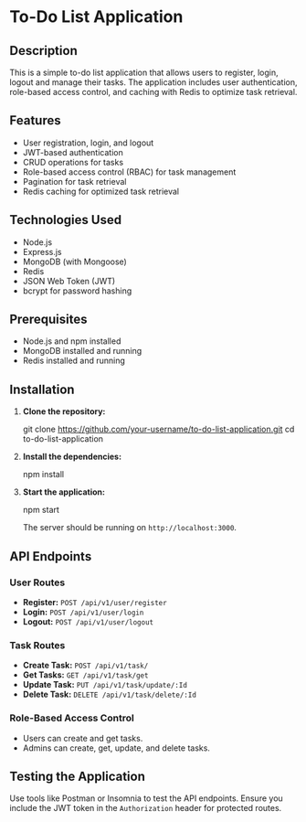 # To-Do List Application

## Description

This is a simple to-do list application that allows users to register, login, logout and manage their tasks. The application includes user authentication, role-based access control, and caching with Redis to optimize task retrieval.

## Features

- User registration, login, and logout
- JWT-based authentication
- CRUD operations for tasks
- Role-based access control (RBAC) for task management
- Pagination for task retrieval
- Redis caching for optimized task retrieval

## Technologies Used

- Node.js
- Express.js
- MongoDB (with Mongoose)
- Redis
- JSON Web Token (JWT)
- bcrypt for password hashing

## Prerequisites

- Node.js and npm installed
- MongoDB installed and running
- Redis installed and running

## Installation

1. **Clone the repository:**

    git clone https://github.com/your-username/to-do-list-application.git
    cd to-do-list-application

2. **Install the dependencies:**

    npm install

3. **Start the application:**

    npm start 

    The server should be running on `http://localhost:3000`.

## API Endpoints

### User Routes

- **Register:** `POST /api/v1/user/register`
- **Login:** `POST /api/v1/user/login`
- **Logout:** `POST /api/v1/user/logout`

### Task Routes

- **Create Task:** `POST /api/v1/task/`
- **Get Tasks:** `GET /api/v1/task/get`
- **Update Task:** `PUT /api/v1/task/update/:Id`
- **Delete Task:** `DELETE /api/v1/task/delete/:Id`

### Role-Based Access Control

- Users can create and get tasks.
- Admins can create, get, update, and delete tasks.

## Testing the Application

Use tools like Postman or Insomnia to test the API endpoints. Ensure you include the JWT token in the `Authorization` header for protected routes.
